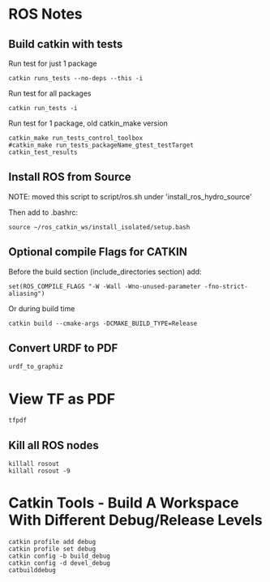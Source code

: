 ROS Notes
=======

## Build catkin with tests

Run test for just 1 package

    catkin runs_tests --no-deps --this -i
	
Run test for all packages

    catkin run_tests -i

Run test for 1 package, old catkin_make version

    catkin_make run_tests_control_toolbox
    #catkin_make run_tests_packageName_gtest_testTarget
    catkin_test_results

## Install ROS from Source

NOTE: moved this script to script/ros.sh under 'install_ros_hydro_source'

Then add to .bashrc:

    source ~/ros_catkin_ws/install_isolated/setup.bash

## Optional compile Flags for CATKIN

Before the build section (include_directories section) add:

    set(ROS_COMPILE_FLAGS "-W -Wall -Wno-unused-parameter -fno-strict-aliasing")

Or during build time

    catkin build --cmake-args -DCMAKE_BUILD_TYPE=Release

## Convert URDF to PDF

    urdf_to_graphiz

# View TF as PDF

    tfpdf

## Kill all ROS nodes

    killall rosout 
    killall rosout -9

# Catkin Tools - Build A Workspace With Different Debug/Release Levels

    catkin profile add debug
	catkin profile set debug
	catkin config -b build_debug
	catkin config -d devel_debug
	catbuilddebug
	

